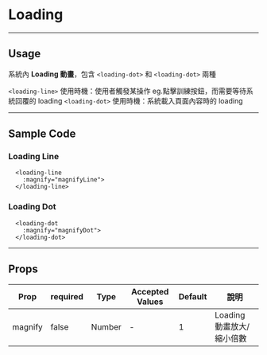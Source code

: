 # Loading
----------------

## Usage
系統內 **Loading 動畫**，包含 `<loading-dot>` 和 `<loading-dot>` 兩種

`<loading-line>` 使用時機：使用者觸發某操作 eg.點擊訓練按鈕，而需要等待系統回覆的 loading
`<loading-dot>` 使用時機：系統載入頁面內容時的 loading

---
## Sample Code

### Loading Line
```
  <loading-line
    :magnify="magnifyLine">
  </loading-line>
```

### Loading Dot
```
  <loading-dot
    :magnify="magnifyDot">
  </loading-dot>
```


---
## Props

| Prop | required | Type | Accepted Values | Default | 說明 |
|---|---|---|---|---|---|
| magnify | false | Number | - | 1 | Loading 動畫放大/縮小倍數